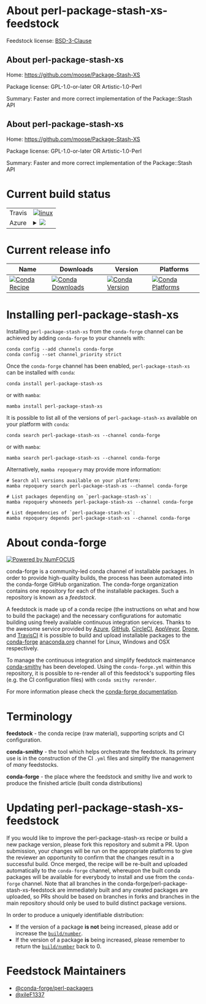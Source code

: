 About perl-package-stash-xs-feedstock
=====================================

Feedstock license: [BSD-3-Clause](https://github.com/conda-forge/perl-package-stash-xs-feedstock/blob/main/LICENSE.txt)


About perl-package-stash-xs
---------------------------

Home: https://github.com/moose/Package-Stash-XS

Package license: GPL-1.0-or-later OR Artistic-1.0-Perl

Summary: Faster and more correct implementation of the Package::Stash API

About perl-package-stash-xs
---------------------------

Home: https://github.com/moose/Package-Stash-XS

Package license: GPL-1.0-or-later OR Artistic-1.0-Perl

Summary: Faster and more correct implementation of the Package::Stash API

Current build status
====================


<table><tr>
    <td>Travis</td>
    <td>
      <a href="https://app.travis-ci.com/conda-forge/perl-package-stash-xs-feedstock">
        <img alt="linux" src="https://img.shields.io/travis/com/conda-forge/perl-package-stash-xs-feedstock/main.svg?label=Linux">
      </a>
    </td>
  </tr>
    
  <tr>
    <td>Azure</td>
    <td>
      <details>
        <summary>
          <a href="https://dev.azure.com/conda-forge/feedstock-builds/_build/latest?definitionId=18269&branchName=main">
            <img src="https://dev.azure.com/conda-forge/feedstock-builds/_apis/build/status/perl-package-stash-xs-feedstock?branchName=main">
          </a>
        </summary>
        <table>
          <thead><tr><th>Variant</th><th>Status</th></tr></thead>
          <tbody><tr>
              <td>linux_64</td>
              <td>
                <a href="https://dev.azure.com/conda-forge/feedstock-builds/_build/latest?definitionId=18269&branchName=main">
                  <img src="https://dev.azure.com/conda-forge/feedstock-builds/_apis/build/status/perl-package-stash-xs-feedstock?branchName=main&jobName=linux&configuration=linux%20linux_64_" alt="variant">
                </a>
              </td>
            </tr><tr>
              <td>linux_aarch64</td>
              <td>
                <a href="https://dev.azure.com/conda-forge/feedstock-builds/_build/latest?definitionId=18269&branchName=main">
                  <img src="https://dev.azure.com/conda-forge/feedstock-builds/_apis/build/status/perl-package-stash-xs-feedstock?branchName=main&jobName=linux&configuration=linux%20linux_aarch64_" alt="variant">
                </a>
              </td>
            </tr><tr>
              <td>linux_ppc64le</td>
              <td>
                <a href="https://dev.azure.com/conda-forge/feedstock-builds/_build/latest?definitionId=18269&branchName=main">
                  <img src="https://dev.azure.com/conda-forge/feedstock-builds/_apis/build/status/perl-package-stash-xs-feedstock?branchName=main&jobName=linux&configuration=linux%20linux_ppc64le_" alt="variant">
                </a>
              </td>
            </tr><tr>
              <td>osx_64</td>
              <td>
                <a href="https://dev.azure.com/conda-forge/feedstock-builds/_build/latest?definitionId=18269&branchName=main">
                  <img src="https://dev.azure.com/conda-forge/feedstock-builds/_apis/build/status/perl-package-stash-xs-feedstock?branchName=main&jobName=osx&configuration=osx%20osx_64_" alt="variant">
                </a>
              </td>
            </tr>
          </tbody>
        </table>
      </details>
    </td>
  </tr>
</table>

Current release info
====================

| Name | Downloads | Version | Platforms |
| --- | --- | --- | --- |
| [![Conda Recipe](https://img.shields.io/badge/recipe-perl--package--stash--xs-green.svg)](https://anaconda.org/conda-forge/perl-package-stash-xs) | [![Conda Downloads](https://img.shields.io/conda/dn/conda-forge/perl-package-stash-xs.svg)](https://anaconda.org/conda-forge/perl-package-stash-xs) | [![Conda Version](https://img.shields.io/conda/vn/conda-forge/perl-package-stash-xs.svg)](https://anaconda.org/conda-forge/perl-package-stash-xs) | [![Conda Platforms](https://img.shields.io/conda/pn/conda-forge/perl-package-stash-xs.svg)](https://anaconda.org/conda-forge/perl-package-stash-xs) |

Installing perl-package-stash-xs
================================

Installing `perl-package-stash-xs` from the `conda-forge` channel can be achieved by adding `conda-forge` to your channels with:

```
conda config --add channels conda-forge
conda config --set channel_priority strict
```

Once the `conda-forge` channel has been enabled, `perl-package-stash-xs` can be installed with `conda`:

```
conda install perl-package-stash-xs
```

or with `mamba`:

```
mamba install perl-package-stash-xs
```

It is possible to list all of the versions of `perl-package-stash-xs` available on your platform with `conda`:

```
conda search perl-package-stash-xs --channel conda-forge
```

or with `mamba`:

```
mamba search perl-package-stash-xs --channel conda-forge
```

Alternatively, `mamba repoquery` may provide more information:

```
# Search all versions available on your platform:
mamba repoquery search perl-package-stash-xs --channel conda-forge

# List packages depending on `perl-package-stash-xs`:
mamba repoquery whoneeds perl-package-stash-xs --channel conda-forge

# List dependencies of `perl-package-stash-xs`:
mamba repoquery depends perl-package-stash-xs --channel conda-forge
```


About conda-forge
=================

[![Powered by
NumFOCUS](https://img.shields.io/badge/powered%20by-NumFOCUS-orange.svg?style=flat&colorA=E1523D&colorB=007D8A)](https://numfocus.org)

conda-forge is a community-led conda channel of installable packages.
In order to provide high-quality builds, the process has been automated into the
conda-forge GitHub organization. The conda-forge organization contains one repository
for each of the installable packages. Such a repository is known as a *feedstock*.

A feedstock is made up of a conda recipe (the instructions on what and how to build
the package) and the necessary configurations for automatic building using freely
available continuous integration services. Thanks to the awesome service provided by
[Azure](https://azure.microsoft.com/en-us/services/devops/), [GitHub](https://github.com/),
[CircleCI](https://circleci.com/), [AppVeyor](https://www.appveyor.com/),
[Drone](https://cloud.drone.io/welcome), and [TravisCI](https://travis-ci.com/)
it is possible to build and upload installable packages to the
[conda-forge](https://anaconda.org/conda-forge) [anaconda.org](https://anaconda.org/)
channel for Linux, Windows and OSX respectively.

To manage the continuous integration and simplify feedstock maintenance
[conda-smithy](https://github.com/conda-forge/conda-smithy) has been developed.
Using the ``conda-forge.yml`` within this repository, it is possible to re-render all of
this feedstock's supporting files (e.g. the CI configuration files) with ``conda smithy rerender``.

For more information please check the [conda-forge documentation](https://conda-forge.org/docs/).

Terminology
===========

**feedstock** - the conda recipe (raw material), supporting scripts and CI configuration.

**conda-smithy** - the tool which helps orchestrate the feedstock.
                   Its primary use is in the construction of the CI ``.yml`` files
                   and simplify the management of *many* feedstocks.

**conda-forge** - the place where the feedstock and smithy live and work to
                  produce the finished article (built conda distributions)


Updating perl-package-stash-xs-feedstock
========================================

If you would like to improve the perl-package-stash-xs recipe or build a new
package version, please fork this repository and submit a PR. Upon submission,
your changes will be run on the appropriate platforms to give the reviewer an
opportunity to confirm that the changes result in a successful build. Once
merged, the recipe will be re-built and uploaded automatically to the
`conda-forge` channel, whereupon the built conda packages will be available for
everybody to install and use from the `conda-forge` channel.
Note that all branches in the conda-forge/perl-package-stash-xs-feedstock are
immediately built and any created packages are uploaded, so PRs should be based
on branches in forks and branches in the main repository should only be used to
build distinct package versions.

In order to produce a uniquely identifiable distribution:
 * If the version of a package **is not** being increased, please add or increase
   the [``build/number``](https://docs.conda.io/projects/conda-build/en/latest/resources/define-metadata.html#build-number-and-string).
 * If the version of a package **is** being increased, please remember to return
   the [``build/number``](https://docs.conda.io/projects/conda-build/en/latest/resources/define-metadata.html#build-number-and-string)
   back to 0.

Feedstock Maintainers
=====================

* [@conda-forge/perl-packagers](https://github.com/orgs/conda-forge/teams/perl-packagers/)
* [@xileF1337](https://github.com/xileF1337/)

